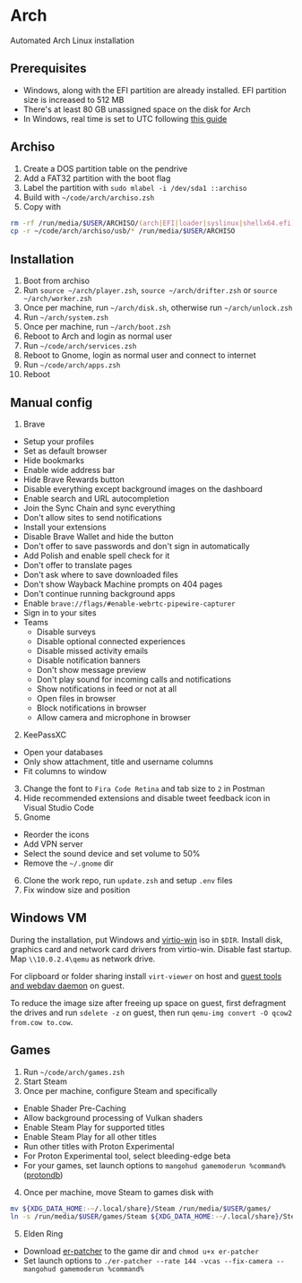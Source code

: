 # Arch

Automated Arch Linux installation

## Prerequisites

* Windows, along with the EFI partition are already installed. EFI partition size is increased to 512 MB
* There's at least 80 GB unassigned space on the disk for Arch
* In Windows, real time is set to UTC following [this guide](https://wiki.archlinux.org/index.php/Time#UTC_in_Windows)

## Archiso

1. Create a DOS partition table on the pendrive
2. Add a FAT32 partition with the boot flag
3. Label the partition with `sudo mlabel -i /dev/sda1 ::archiso`
4. Build with `~/code/arch/archiso.zsh`
5. Copy with
  ```zsh
  rm -rf /run/media/$USER/ARCHISO/(arch|EFI|loader|syslinux|shellx64.efi)
  cp -r ~/code/arch/archiso/usb/* /run/media/$USER/ARCHISO
  ```

## Installation

1. Boot from archiso
2. Run `source ~/arch/player.zsh`, `source ~/arch/drifter.zsh` or `source ~/arch/worker.zsh`
3. Once per machine, run `~/arch/disk.sh`, otherwise run `~/arch/unlock.zsh`
4. Run `~/arch/system.zsh`
5. Once per machine, run `~/arch/boot.zsh`
6. Reboot to Arch and login as normal user
7. Run `~/code/arch/services.zsh`
8. Reboot to Gnome, login as normal user and connect to internet
9. Run `~/code/arch/apps.zsh`
10. Reboot

## Manual config

1. Brave
  - Setup your profiles
  - Set as default browser
  - Hide bookmarks
  - Enable wide address bar
  - Hide Brave Rewards button
  - Disable everything except background images on the dashboard
  - Enable search and URL autocompletion
  - Join the Sync Chain and sync everything
  - Don't allow sites to send notifications
  - Install your extensions
  - Disable Brave Wallet and hide the button
  - Don't offer to save passwords and don't sign in automatically
  - Add Polish and enable spell check for it
  - Don't offer to translate pages
  - Don't ask where to save downloaded files
  - Don't show Wayback Machine prompts on 404 pages
  - Don't continue running background apps
  - Enable `brave://flags/#enable-webrtc-pipewire-capturer`
  - Sign in to your sites
  - Teams
    - Disable surveys
    - Disable optional connected experiences
    - Disable missed activity emails
    - Disable notification banners
    - Don't show message preview
    - Don't play sound for incoming calls and notifications
    - Show notifications in feed or not at all
    - Open files in browser
    - Block notifications in browser
    - Allow camera and microphone in browser
2. KeePassXC
  - Open your databases
  - Only show attachment, title and username columns
  - Fit columns to window
3. Change the font to `Fira Code Retina` and tab size to `2` in Postman
4. Hide recommended extensions and disable tweet feedback icon in Visual Studio Code
5. Gnome
  - Reorder the icons
  - Add VPN server
  - Select the sound device and set volume to 50%
  - Remove the `~/.gnome` dir
6. Clone the work repo, run `update.zsh` and setup `.env` files
7. Fix window size and position

## Windows VM

During the installation, put Windows and [virtio-win](https://github.com/virtio-win/virtio-win-pkg-scripts) iso in `$DIR`. Install disk, graphics card and network card drivers from virtio-win. Disable fast startup. Map `\\10.0.2.4\qemu` as network drive.

For clipboard or folder sharing install `virt-viewer` on host and [guest tools and webdav daemon](https://www.spice-space.org/download.html) on guest.

To reduce the image size after freeing up space on guest, first defragment the drives and run `sdelete -z` on guest, then run `qemu-img convert -O qcow2 from.cow to.cow`.

## Games

1. Run `~/code/arch/games.zsh`
2. Start Steam
3. Once per machine, configure Steam and specifically
  - Enable Shader Pre-Caching
  - Allow background processing of Vulkan shaders
  - Enable Steam Play for supported titles
  - Enable Steam Play for all other titles
  - Run other titles with Proton Experimental
  - For Proton Experimental tool, select bleeding-edge beta
  - For your games, set launch options to `mangohud gamemoderun %command%` ([protondb](https://www.protondb.com/))
4. Once per machine, move Steam to games disk with
  ```zsh
  mv ${XDG_DATA_HOME:-~/.local/share}/Steam /run/media/$USER/games/
  ln -s /run/media/$USER/games/Steam ${XDG_DATA_HOME:-~/.local/share}/Steam
  ```
5. Elden Ring
  - Download [er-patcher](https://github.com/gurrgur/er-patcher) to the game dir and `chmod u+x er-patcher`
  - Set launch options to `./er-patcher --rate 144 -vcas --fix-camera -- mangohud gamemoderun %command%`

